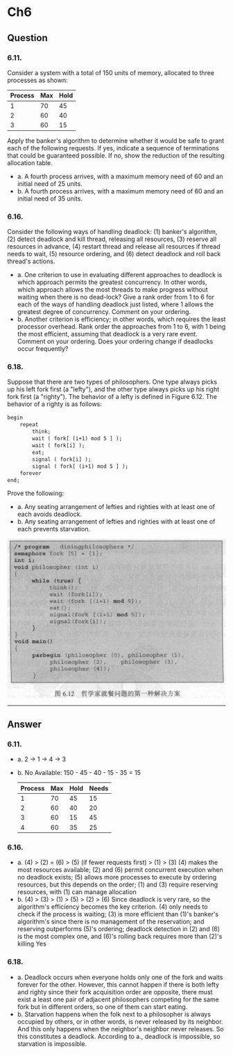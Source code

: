 # Ch6
## Question
### 6.11.
Consider a system with a total of 150 units of memory, allocated to three processes as shown:

| Process | Max | Hold |
| ------- | --- | ---- |
| 1       | 70  | 45   |
| 2       | 60  | 40   |
| 3       | 60  | 15   |

Apply the banker's algorithm to determine whether it would be safe to grant each of the following requests. If yes, indicate a sequence of terminations that could be guaranteed possible. If no, show the reduction of the resulting allocation table.
- a. A fourth process arrives, with a maximum memory need of 60 and an initial need of 25 units.
- b. A fourth process arrives, with a maximum memory need of 60 and an initial need of 35 units.

### 6.16.
Consider the following ways of handling deadlock: (1) banker's algorithm, (2) detect deadlock and kill thread, releasing all resources, (3) reserve all resources in advance, (4) restart thread and release all resources if thread needs to wait, (5) resource ordering, and (6) detect deadlock and roll back thread's actions.
- a. One criterion to use in evaluating different approaches to deadlock is which approach permits the greatest concurrency. In other words, which approach allows the most threads to make progress without waiting when there is no dead-lock? Give a rank order from 1 to 6 for each of the ways of handling deadlock just listed, where 1 allows the greatest degree of concurrency. Comment on your ordering.
- b. Another criterion is efficiency; in other words, which requires the least processor overhead. Rank order the approaches from 1 to 6, with 1 being the most efficient, assuming that deadlock is a very rare event. Comment on your ordering. Does your ordering change if deadlocks occur frequently?

### 6.18.
Suppose that there are two types of philosophers. One type always picks up his left fork first (a "lefty"), and the other type always picks up his right fork first (a "righty"). The behavior of a lefty is defined in Figure 6.12. The behavior of a righty is as follows:
```pseudocode
begin
	repeat
		think;
		wait ( fork[ (i+1) mod 5 ] );
		wait ( fork[i] );
		eat;
		signal ( fork[i] );
		signal ( fork[ (i+1) mod 5 ] );
	forever
end;
```

Prove the following:
- a. Any seating arrangement of lefties and righties with at least one of each avoids deadlock.
- b. Any seating arrangement of lefties and righties with at least one of each prevents starvation.

![Figure 6.12](Assets/0938240FAF429890A5561F2FB3AEF251.png)

---

## Answer
### 6.11.
- a. 2 -> 1 -> 4 -> 3
- b. No
	  Available: 150 - 45 - 40 - 15 - 35 = 15
	  
  | Process | Max | Hold | Needs |
  | - | - | - | - |
  | 1 | 70 | 45 | 15 |
  | 2 | 60 | 40 | 20 |
  | 3 | 60 | 15 | 45 |
  | 4 | 60 | 35 | 25 |

### 6.16.
- a. (4) > (2) = (6) > (5) (if fewer requests first) > (1) > (3)
  (4) makes the most resources available; (2) and (6) permit concurrent execution when no deadlock exists; (5) allows more processes to execute by ordering resources, but this depends on the order; (1) and (3) require reserving resources, with (1) can manage allocation
- b. (4) > (3) > (1) > (5) > (2) > (6)
  Since deadlock is very rare, so the algorithm's efficiency becomes the key criterion. (4) only needs to check if the process is waiting; (3) is more efficient than (1)'s banker's algorithm's since there is no management of the reservation; and reserving outperforms (5)'s ordering; deadlock detection in (2) and (6) is the most complex one, and (6)'s rolling back requires more than (2)'s killing
  Yes

### 6.18.
- a. Deadlock occurs when everyone holds only one of the fork and waits forever for the other. However, this cannot happen if there is both lefty and righty since their fork acquisition order are opposite, there must exist a least one pair of adjacent philosophers competing for the same fork but in different orders, so one of them can start eating.
- b. Starvation happens when the folk next to a philosopher is always occupied by others, or in other words, is never released by its neighbor. And this only happens when the neighbor's neighbor never releases. So this constitutes a deadlock. According to a., deadlock is impossible, so starvation is impossible.
